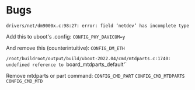 # Bugs


`drivers/net/dm9000x.c:98:27: error: field ‘netdev’ has incomplete type`

Add this to uboot's .config:
`CONFIG_PHY_DAVICOM=y`

And remove this (counterintuitive):
`CONFIG_DM_ETH`


`/root/buildroot/output/build/uboot-2022.04/cmd/mtdparts.c:1740: undefined reference to `board_mtdparts_default'`

Remove mtdparts or part command:
`CONFIG_CMD_PART`
`CONFIG_CMD_MTDPARTS`
`CONFIG_CMD_MTD`

